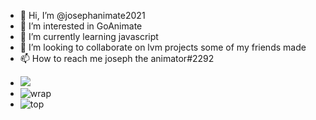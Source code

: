 - 👋 Hi, I’m @josephanimate2021
- 👀 I’m interested in GoAnimate
- 🌱 I’m currently learning javascript
- 💞️ I’m looking to collaborate on lvm projects some of my friends made
- 📫 How to reach me joseph the animator#2292

<!---
josephanimate2021/josephanimate2021 is a ✨ special ✨ repository because its `README.md` (this file) appears on your GitHub profile.
You can click the Preview link to take a look at your changes.
--->

- <a href="https://github.com/josephanimate2021"><img src="https://github-readme-stats.vercel.app/api?username=josephanimate2021&count_private=true&show_icons=true&theme=dark"></a>
- ![wrap](https://github-readme-stats.vercel.app/api/pin/?username=josephanimate2021&repo=Vyond-Legacy-Offline&theme=dark&show_owner=true)
- ![top](https://github-readme-stats.vercel.app/api/top-langs/?username=josephanimate2021&theme=dark)

